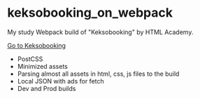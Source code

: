 # keksobooking_on_webpack

My study Webpack build of "Keksobooking" by HTML Academy.

[Go to Keksobooking](https://voroninadm.github.io/keksobooking_on_webpack/)

- PostCSS
- Minimized assets
- Parsing almost all assets in html, css, js files to the build
- Local JSON with ads for fetch
- Dev and Prod builds
